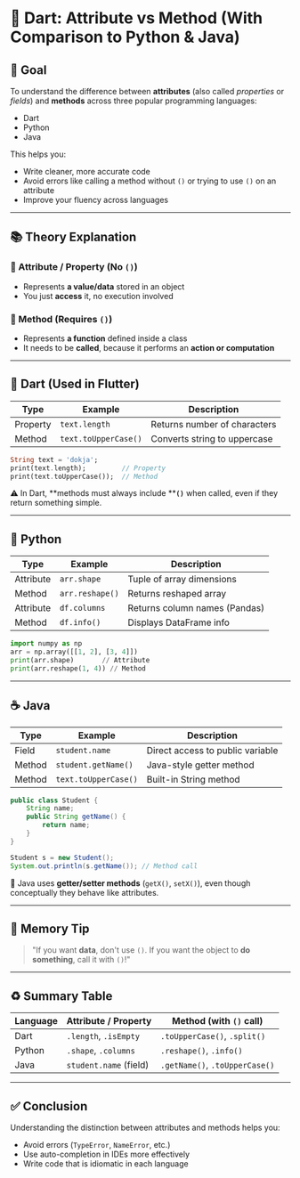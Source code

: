 # 🐋 Dart: Attribute vs Method (With Comparison to Python & Java)

## 🎯 Goal

To understand the difference between **attributes** (also called *properties* or *fields*) and **methods** across three popular programming languages:

* Dart
* Python
* Java

This helps you:

* Write cleaner, more accurate code
* Avoid errors like calling a method without `()` or trying to use `()` on an attribute
* Improve your fluency across languages

---

## 📚 Theory Explanation

### 🔹 Attribute / Property (No `()`)

* Represents **a value/data** stored in an object
* You just **access** it, no execution involved

### 🔹 Method (Requires `()`)

* Represents **a function** defined inside a class
* It needs to be **called**, because it performs an **action or computation**

---

## 📏 Dart (Used in Flutter)

| Type     | Example              | Description                  |
| -------- | -------------------- | ---------------------------- |
| Property | `text.length`        | Returns number of characters |
| Method   | `text.toUpperCase()` | Converts string to uppercase |

```dart
String text = 'dokja';
print(text.length);         // Property
print(text.toUpperCase());  // Method
```

⚠️ In Dart, \*\*methods must always include \*\***`()`** when called, even if they return something simple.

---

## 🐍 Python

| Type      | Example         | Description                   |
| --------- | --------------- | ----------------------------- |
| Attribute | `arr.shape`     | Tuple of array dimensions     |
| Method    | `arr.reshape()` | Returns reshaped array        |
| Attribute | `df.columns`    | Returns column names (Pandas) |
| Method    | `df.info()`     | Displays DataFrame info       |

```python
import numpy as np
arr = np.array([[1, 2], [3, 4]])
print(arr.shape)       // Attribute
print(arr.reshape(1, 4)) // Method
```

---

## ☕ Java

| Type   | Example              | Description                      |
| ------ | -------------------- | -------------------------------- |
| Field  | `student.name`       | Direct access to public variable |
| Method | `student.getName()`  | Java-style getter method         |
| Method | `text.toUpperCase()` | Built-in String method           |

```java
public class Student {
    String name;
    public String getName() {
        return name;
    }
}

Student s = new Student();
System.out.println(s.getName()); // Method call
```

📌 Java uses **getter/setter methods** (`getX()`, `setX()`), even though conceptually they behave like attributes.

---

## 🧠 Memory Tip

> "If you want **data**, don't use `()`.
> If you want the object to **do something**, call it with `()`!"

---

## ♻️ Summary Table

| Language | Attribute / Property   | Method (with `()` call)        |
| -------- | ---------------------- | ------------------------------ |
| Dart     | `.length`, `.isEmpty`  | `.toUpperCase()`, `.split()`   |
| Python   | `.shape`, `.columns`   | `.reshape()`, `.info()`        |
| Java     | `student.name` (field) | `.getName()`, `.toUpperCase()` |

---

## ✅ Conclusion

Understanding the distinction between attributes and methods helps you:

* Avoid errors (`TypeError`, `NameError`, etc.)
* Use auto-completion in IDEs more effectively
* Write code that is idiomatic in each language
